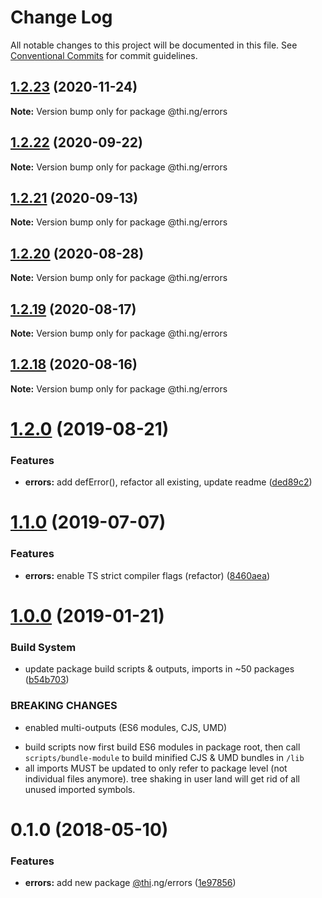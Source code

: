 # Change Log

All notable changes to this project will be documented in this file.
See [Conventional Commits](https://conventionalcommits.org) for commit guidelines.

## [1.2.23](https://github.com/thi-ng/umbrella/compare/@thi.ng/errors@1.2.22...@thi.ng/errors@1.2.23) (2020-11-24)

**Note:** Version bump only for package @thi.ng/errors





## [1.2.22](https://github.com/thi-ng/umbrella/compare/@thi.ng/errors@1.2.21...@thi.ng/errors@1.2.22) (2020-09-22)

**Note:** Version bump only for package @thi.ng/errors





## [1.2.21](https://github.com/thi-ng/umbrella/compare/@thi.ng/errors@1.2.20...@thi.ng/errors@1.2.21) (2020-09-13)

**Note:** Version bump only for package @thi.ng/errors





## [1.2.20](https://github.com/thi-ng/umbrella/compare/@thi.ng/errors@1.2.19...@thi.ng/errors@1.2.20) (2020-08-28)

**Note:** Version bump only for package @thi.ng/errors





## [1.2.19](https://github.com/thi-ng/umbrella/compare/@thi.ng/errors@1.2.18...@thi.ng/errors@1.2.19) (2020-08-17)

**Note:** Version bump only for package @thi.ng/errors





## [1.2.18](https://github.com/thi-ng/umbrella/compare/@thi.ng/errors@1.2.17...@thi.ng/errors@1.2.18) (2020-08-16)

**Note:** Version bump only for package @thi.ng/errors





# [1.2.0](https://github.com/thi-ng/umbrella/compare/@thi.ng/errors@1.1.2...@thi.ng/errors@1.2.0) (2019-08-21)

### Features

* **errors:** add defError(), refactor all existing, update readme ([ded89c2](https://github.com/thi-ng/umbrella/commit/ded89c2))

# [1.1.0](https://github.com/thi-ng/umbrella/compare/@thi.ng/errors@1.0.6...@thi.ng/errors@1.1.0) (2019-07-07)

### Features

* **errors:** enable TS strict compiler flags (refactor) ([8460aea](https://github.com/thi-ng/umbrella/commit/8460aea))

# [1.0.0](https://github.com/thi-ng/umbrella/compare/@thi.ng/errors@0.1.12...@thi.ng/errors@1.0.0) (2019-01-21)

### Build System

* update package build scripts & outputs, imports in ~50 packages ([b54b703](https://github.com/thi-ng/umbrella/commit/b54b703))

### BREAKING CHANGES

* enabled multi-outputs (ES6 modules, CJS, UMD)

- build scripts now first build ES6 modules in package root, then call
  `scripts/bundle-module` to build minified CJS & UMD bundles in `/lib`
- all imports MUST be updated to only refer to package level
  (not individual files anymore). tree shaking in user land will get rid of
  all unused imported symbols.

<a name="0.1.0"></a>
# 0.1.0 (2018-05-10)

### Features

* **errors:** add new package [@thi](https://github.com/thi).ng/errors ([1e97856](https://github.com/thi-ng/umbrella/commit/1e97856))
